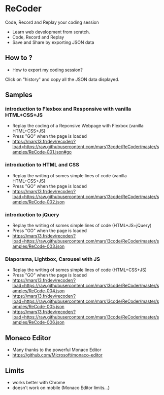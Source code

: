 # ReCoder

Code, Record and Replay your coding session

* Learn web development from scratch.
* Code, Record and Replay
* Save and Share by exporting JSON data


## How to ?

* How to export my coding session?

Click on "history" and copy all the JSON data displayed.

## Samples

### introduction to Flexbox and Responsive with vanilla HTML+CSS+JS

* Replay the coding of a Reponsive Webpage with Flexbox (vanilla HTML+CSS+JS)
* Press "GO" when the page is loaded
* https://mars13.fr/dev/recoder/?load=https://raw.githubusercontent.com/mars13code/ReCoder/master/samples/ReCode-001.json#go

### introduction to HTML and CSS

* Replay the writing of somes simple lines of code  (vanilla HTML+CSS+JS)
* Press "GO" when the page is loaded
* https://mars13.fr/dev/recoder/?load=https://raw.githubusercontent.com/mars13code/ReCoder/master/samples/ReCode-002.json

### introduction to jQuery

* Replay the writing of somes simple lines of code  (HTML+JS+jQuery)
* Press "GO" when the page is loaded
* https://mars13.fr/dev/recoder/?load=https://raw.githubusercontent.com/mars13code/ReCoder/master/samples/ReCode-003.json

### Diaporama, Lightbox, Carousel with JS

* Replay the writing of somes simple lines of code  (HTML+CSS+JS)
* Press "GO" when the page is loaded
* https://mars13.fr/dev/recoder/?load=https://raw.githubusercontent.com/mars13code/ReCoder/master/samples/ReCode-004.json
* https://mars13.fr/dev/recoder/?load=https://raw.githubusercontent.com/mars13code/ReCoder/master/samples/ReCode-005.json
* https://mars13.fr/dev/recoder/?load=https://raw.githubusercontent.com/mars13code/ReCoder/master/samples/ReCode-006.json

## Monaco Editor

* Many thanks to the powerful Monaco Editor
* https://github.com/Microsoft/monaco-editor


## Limits

* works better with Chrome
* doesn't work on mobile (Monaco Editor limits...)
